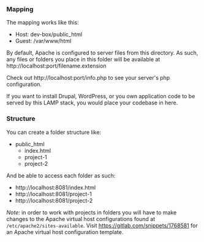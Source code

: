 ### Mapping

The mapping works like this:

- Host: dev-box/public_html
- Guest: /var/www/html

By default, Apache is configured to server files from this directory. As such, any files or folders you place in this folder will be available at http://localhost:port/filename.extension

Check out http://localhost:port/info.php to see your server's php configuration.

If you want to install Drupal, WordPress, or you own application code to be served by this LAMP stack, you would place your codebase in here.

### Structure
You can create a folder structure like:

- public_html
    - index.html
    - project-1
    - project-2

And be able to access each folder as such:

- http://localhost:8081/index.html
- http://localhost:8081/project-1
- http://localhost:8081/project-2

_Note:_ in order to work with projects in folders you will have to make changes to the Apache virtual host configurations found at `/etc/apache2/sites-available`. Visit https://gitlab.com/snippets/1768581 for an Apache virtual host configuration template.